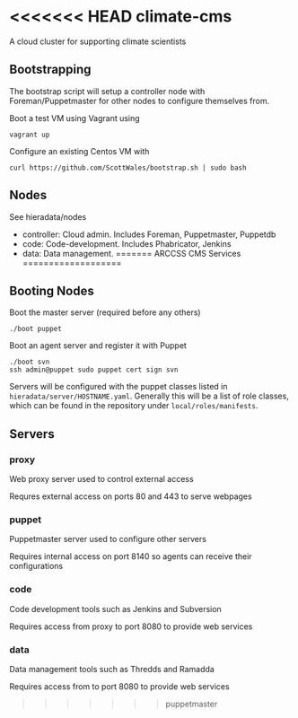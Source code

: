 <<<<<<< HEAD
climate-cms
===========

A cloud cluster for supporting climate scientists

Bootstrapping
-------------

The bootstrap script will setup a controller node with Foreman/Puppetmaster for
other nodes to configure themselves from.

Boot a test VM using Vagrant using

    vagrant up

Configure an existing Centos VM with

    curl https://github.com/ScottWales/bootstrap.sh | sudo bash

Nodes
-----

See hieradata/nodes

 * controller: Cloud admin. Includes Foreman, Puppetmaster, Puppetdb
 * code: Code-development. Includes Phabricator, Jenkins
 * data: Data management. 
=======
ARCCSS CMS Services
===================

Booting Nodes
-------------

Boot the master server (required before any others)

    ./boot puppet

Boot an agent server and register it with Puppet

    ./boot svn
    ssh admin@puppet sudo puppet cert sign svn

Servers will be configured with the puppet classes listed in
`hieradata/server/HOSTNAME.yaml`. Generally this will be a list of role
classes, which can be found in the repository under `local/roles/manifests`.

Servers
-------

### proxy

Web proxy server used to control external access

Requres external access on ports 80 and 443 to serve webpages

### puppet

Puppetmaster server used to configure other servers

Requires internal access on port 8140 so agents can receive their
configurations

### code

Code development tools such as Jenkins and Subversion

Requires access from proxy to port 8080 to provide web services

### data

Data management tools such as Thredds and Ramadda

Requires access from to port 8080 to provide web services
>>>>>>> puppetmaster
